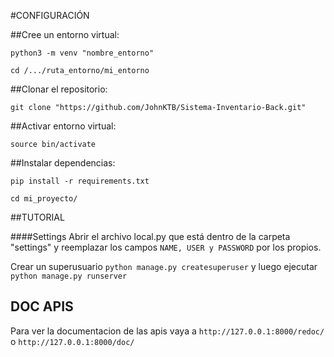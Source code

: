 #CONFIGURACIÓN

##Cree un entorno virtual:
```
python3 -m venv "nombre_entorno"

cd /.../ruta_entorno/mi_entorno
```
##Clonar el repositorio:
```
git clone "https://github.com/JohnKTB/Sistema-Inventario-Back.git"
```
##Activar entorno virtual:
```
source bin/activate
```
##Instalar dependencias:
```
pip install -r requirements.txt

cd mi_proyecto/
```
##TUTORIAL

####Settings
Abrir el archivo local.py que está dentro de la carpeta "settings" y reemplazar los campos ```NAME, USER y PASSWORD``` por los propios.

Crear un superusuario ```python manage.py createsuperuser``` y luego ejecutar ```python manage.py runserver```

## DOC APIS
Para ver la documentacion de las apis vaya a ```http://127.0.0.1:8000/redoc/``` o ```http://127.0.0.1:8000/doc/```

